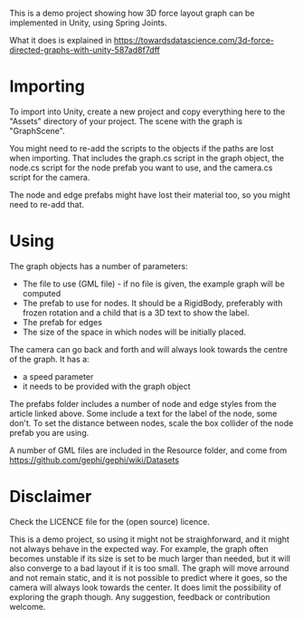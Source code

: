 
This is a demo project showing how 3D force layout graph can be implemented in Unity, using Spring Joints.

What it does is explained in https://towardsdatascience.com/3d-force-directed-graphs-with-unity-587ad8f7dff

# Importing

To import into Unity, create a new project and copy everything here to the "Assets" directory of your project. The scene with the graph is "GraphScene".

You might need to re-add the scripts to the objects if the paths are lost when importing. That includes the graph.cs script in the graph object, the node.cs script for the node prefab you want to use, and the camera.cs script for the camera.

The node and edge prefabs might have lost their material too, so you might need to re-add that. 

# Using

The graph objects has a number of parameters:
   - The file to use (GML file) - if no file is given, the example graph will be computed
   - The prefab to use for nodes. It should be a RigidBody, preferably with frozen rotation and a child that is a 3D text to show the label.
   - The prefab for edges
   - The size of the space in which nodes will be initially placed.

The camera can go back and forth and will always look towards the centre of the graph. It has a:
   - a speed parameter
   - it needs to be provided with the graph object

The prefabs folder includes a number of node and edge styles from the article linked above. Some include a text for the label of the node, some don't.
To set the distance between nodes, scale the box collider of the node prefab you are using.

A number of GML files are included in the Resource folder, and come from https://github.com/gephi/gephi/wiki/Datasets

# Disclaimer

Check the LICENCE file for the (open source) licence.

This is a demo project, so using it might not be straighforward, and it might not always behave in the expected way. For example, the graph often becomes unstable if its size is set to be much larger than needed, but it will also converge to a bad layout if it is too small. The graph will move arround and not remain static, and it is not possible to predict where it goes, so the camera will always look towards the center. It does limit the possibility of exploring the graph though. Any suggestion, feedback or contribution welcome.

